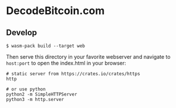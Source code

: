 # DecodeBitcoin.com

[Scaffolding]: https://rustwasm.github.io/docs/wasm-bindgen/examples/without-a-bundler.html

## Develop

```
$ wasm-pack build --target web
```

Then serve this directory in your favorite webserver and navigate to `host:port`
to open the index.html in your browser:

```
# static server from https://crates.io/crates/https
http

# or use python
python2 -m SimpleHTTPServer
python3 -m http.server
```
